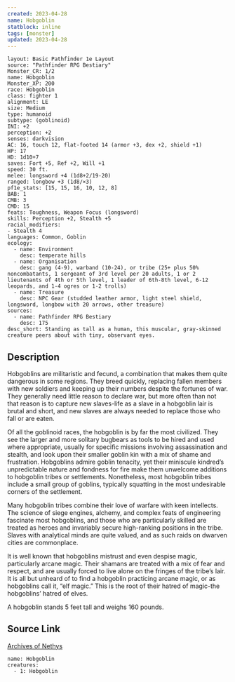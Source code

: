 ```yaml
---
created: 2023-04-28
name: Hobgoblin
statblock: inline
tags: [monster]
updated: 2023-04-28
---
```

```statblock
layout: Basic Pathfinder 1e Layout
source: "Pathfinder RPG Bestiary"
Monster_CR: 1/2
name: Hobgoblin
Monster_XP: 200
race: Hobgoblin
class: fighter 1
alignment: LE
size: Medium
type: humanoid
subtype: (goblinoid)
INI: +2
perception: +2
senses: darkvision
AC: 16, touch 12, flat-footed 14 (armor +3, dex +2, shield +1)
HP: 17
HD: 1d10+7
saves: Fort +5, Ref +2, Will +1
speed: 30 ft.
melee: longsword +4 (1d8+2/19-20)
ranged: longbow +3 (1d8/×3)
pf1e_stats: [15, 15, 16, 10, 12, 8]
BAB: 1
CMB: 3
CMD: 15
feats: Toughness, Weapon Focus (longsword)
skills: Perception +2, Stealth +5
racial_modifiers:
- Stealth 4
languages: Common, Goblin
ecology:
  - name: Environment
    desc: temperate hills
  - name: Organisation
    desc: gang (4-9), warband (10-24), or tribe (25+ plus 50% noncombatants, 1 sergeant of 3rd level per 20 adults, 1 or 2 lieutenants of 4th or 5th level, 1 leader of 6th-8th level, 6-12 leopards, and 1-4 ogres or 1-2 trolls)
  - name: Treasure
    desc: NPC Gear (studded leather armor, light steel shield, longsword, longbow with 20 arrows, other treasure)
sources:
  - name: Pathfinder RPG Bestiary
    desc: 175
desc_short: Standing as tall as a human, this muscular, gray-skinned creature peers about with tiny, observant eyes.
```
## Description
Hobgoblins are militaristic and fecund, a combination that makes them quite dangerous in some regions. They breed quickly, replacing fallen members with new soldiers and keeping up their numbers despite the fortunes of war. They generally need little reason to declare war, but more often than not that reason is to capture new slaves-life as a slave in a hobgoblin lair is brutal and short, and new slaves are always needed to replace those who fall or are eaten.

Of all the goblinoid races, the hobgoblin is by far the most civilized. They see the larger and more solitary bugbears as tools to be hired and used where appropriate, usually for specific missions involving assassination and stealth, and look upon their smaller goblin kin with a mix of shame and frustration. Hobgoblins admire goblin tenacity, yet their miniscule kindred’s unpredictable nature and fondness for fire make them unwelcome additions to hobgoblin tribes or settlements. Nonetheless, most hobgoblin tribes include a small group of goblins, typically squatting in the most undesirable corners of the settlement.

Many hobgoblin tribes combine their love of warfare with keen intellects. The science of siege engines, alchemy, and complex feats of engineering fascinate most hobgoblins, and those who are particularly skilled are treated as heroes and invariably secure high-ranking positions in the tribe. Slaves with analytical minds are quite valued, and as such raids on dwarven cities are commonplace.

It is well known that hobgoblins mistrust and even despise magic, particularly arcane magic. Their shamans are treated with a mix of fear and respect, and are usually forced to live alone on the fringes of the tribe’s lair. It is all but unheard of to find a hobgoblin practicing arcane magic, or as hobgoblins call it, “elf magic.” This is the root of their hatred of magic-the hobgoblins’ hatred of elves.

A hobgoblin stands 5 feet tall and weighs 160 pounds.
## Source Link
[Archives of Nethys](https://aonprd.com/MonsterDisplay.aspx?ItemName=Hobgoblin)
```encounter-table
name: Hobgoblin
creatures:
  - 1: Hobgoblin
```

